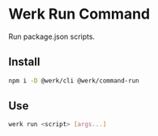 # Werk Run Command

Run package.json scripts.

## Install

```sh
npm i -D @werk/cli @werk/command-run
```

## Use

```sh
werk run <script> [args...]
```

